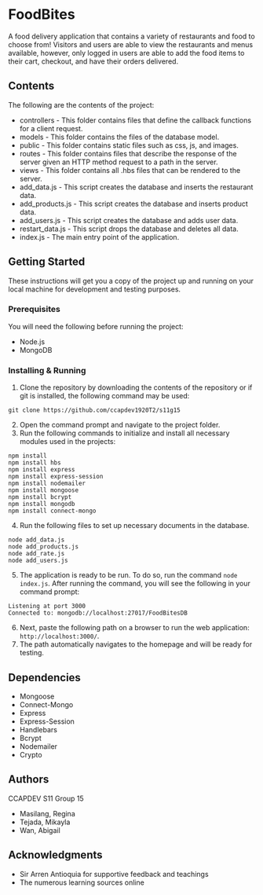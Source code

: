 # FoodBites

A food delivery application that contains a variety of restaurants and food to choose from! Visitors and users are able to view the restaurants and menus available, however, only logged in users are able to add the food items to their cart, checkout, and have their orders delivered.

## Contents

The following are the contents of the project:
* controllers - This folder contains files that define the callback functions for a client request.
* models - This folder contains the files of the database model.
* public - This folder contains static files such as css, js, and images.
* routes - This folder contains files that describe the response of the server given an HTTP method request to a path in the server.
* views - This folder contains all .hbs files that can be rendered to the server.
* add_data.js - This script creates the database and inserts the restaurant data.
* add_products.js - This script creates the database and inserts product data.
* add_users.js - This script creates the database and adds user data.
* restart_data.js - This script drops the database and deletes all data.
* index.js - The main entry point of the application.

## Getting Started

These instructions will get you a copy of the project up and running on your local machine for development and testing purposes.

### Prerequisites

You will need the following before running the project:
* Node.js
* MongoDB

### Installing & Running

1. Clone the repository by downloading the contents of the repository or if git is installed, the following command may be used:
```
git clone https://github.com/ccapdev1920T2/s11g15
```
2. Open the command prompt and navigate to the project folder.
3. Run the following commands to initialize and install all necessary modules used in the projects:
```
npm install
npm install hbs
npm install express
npm install express-session
npm install nodemailer
npm install mongoose
npm install bcrypt
npm install mongodb
npm install connect-mongo
```
4. Run the following files to set up necessary documents in the database.
```
node add_data.js
node add_products.js
node add_rate.js
node add_users.js
```
5. The application is ready to be run. To do so, run the command `node index.js`. After running the command, you will see the following in your command prompt:
```
Listening at port 3000
Connected to: mongodb://localhost:27017/FoodBitesDB
```
6. Next, paste the following path on a browser to run the web application: `http://localhost:3000/`.
7. The path automatically navigates to the homepage and will be ready for testing.

## Dependencies
* Mongoose
* Connect-Mongo
* Express
* Express-Session
* Handlebars
* Bcrypt
* Nodemailer
* Crypto

## Authors
CCAPDEV S11 Group 15
* Masilang, Regina
* Tejada, Mikayla
* Wan, Abigail


## Acknowledgments
* Sir Arren Antioquia for supportive feedback and teachings
* The numerous learning sources online

